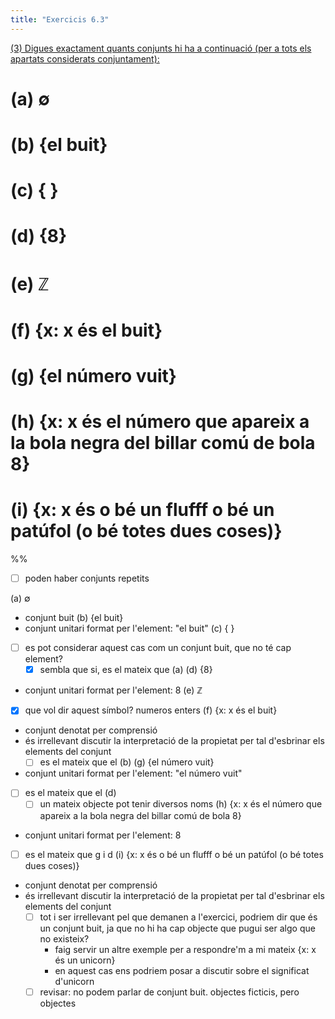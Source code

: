 ```yaml
---
title: "Exercicis 6.3"
---
```

[(3) Digues exactament quants conjunts hi ha a continuació (per a tots els apartats considerats conjuntament):](202211051612)

# (a) ∅

# (b) {el buit}

# (c) { }

# (d) {8}

# (e) ℤ

# (f) {x: x és el buit}

# (g) {el número vuit}

# (h) {x: x és el número que apareix a la bola negra del billar comú de bola 8}

# (i) {x: x és o bé un flufff o bé un patúfol (o bé totes dues coses)}




%%

- [ ] poden haber conjunts repetits

(a) ∅
- conjunt buit
(b) {el buit}
- conjunt unitari format per l'element: "el buit"
(c) { }
- [ ] es pot considerar aquest cas com un conjunt buit, que no té cap element? 
    - [x] sembla que si, es el mateix que (a)
(d) {8}
- conjunt unitari format per l'element: 8
(e) ℤ
- [x] que vol dir aquest símbol? numeros enters
(f) {x: x és el buit}
- conjunt denotat per comprensió
- és irrellevant discutir la interpretació de la propietat per tal d'esbrinar els elements del conjunt
    - [ ] es el mateix que el (b)
(g) {el número vuit}
- conjunt unitari format per l'element: "el número vuit"
- [ ] es el mateix que el (d)
    - [ ] un mateix objecte pot tenir diversos noms
(h) {x: x és el número que apareix a la bola negra del billar comú de bola 8}
- conjunt unitari format per l'element: 8
- [ ] es el mateix que g i d
(i) {x: x és o bé un flufff o bé un patúfol (o bé totes dues coses)}
- conjunt denotat per comprensió
- és irrellevant discutir la interpretació de la propietat per tal d'esbrinar els elements del conjunt
    - [ ] tot i ser irrellevant pel que demanen a l'exercici, podriem dir que és un conjunt buit, ja que no hi ha cap objecte que pugui ser algo que no existeix?
        - faig servir un altre exemple per a respondre'm a mi mateix {x: x és un unicorn}
        - en aquest cas ens podriem posar a discutir sobre el significat d'unicorn
    - [ ] revisar: no podem parlar de conjunt buit. objectes ficticis, pero objectes